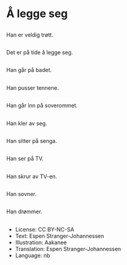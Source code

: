 # Å legge seg

##
Han er veldig trøtt.

##
Det er på tide å legge seg.

##
Han går på badet.

##
Han pusser tennene.

##
Han går inn på soverommet.

##
Han kler av seg.

##
Han sitter på senga.

##
Han ser på TV.

##
Han skrur av TV-en.

##
Han sovner.

##
Han drømmer.

##
* License: CC BY-NC-SA
* Text: Espen Stranger-Johannessen
* Illustration: Aakanee
* Translation: Espen Stranger-Johannessen
* Language: nb
